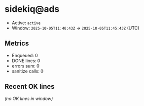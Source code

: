 # sidekiq@ads

- Active: `active`
- Window: `2025-10-05T11:40:43Z` → `2025-10-05T11:45:43Z` (UTC)

## Metrics
- Enqueued: 0
- DONE lines: 0
- errors sum: 0
- sanitize calls: 0

## Recent OK lines
_(no OK lines in window)_
